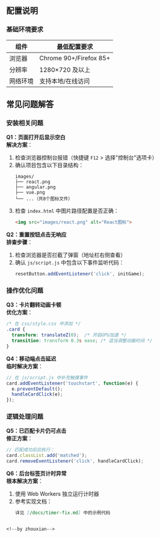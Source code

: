 ##  配置说明

### 基础环境要求
| 组件       | 最低配置要求          |
|------------|----------------------|
| 浏览器     | Chrome 90+/Firefox 85+ |
| 分辨率     | 1280×720 及以上      |
| 网络环境   | 支持本地/在线访问     |

##  常见问题解答

### 安装相关问题

**Q1：页面打开后显示空白**  
 **解决方案**：  
1. 检查浏览器控制台报错（快捷键 `F12` > 选择"控制台"选项卡）  
2. 确认项目包含以下目录结构：  
   ```
   images/
   ├── react.png
   ├── angular.png
   ├── vue.png
   └── ...（共8个图标文件）
   ```  
3. 检查 `index.html` 中图片路径配置是否正确：  
   ```html
   <img src="images/react.png" alt="React图标">
   ```

**Q2：重置按钮点击无响应**  
 **排查步骤**：  
1. 检查浏览器是否拦截了弹窗（地址栏右侧查看）  
2. 确认 `js/script.js` 中包含以下事件监听代码：  
   ```javascript
   resetButton.addEventListener('click', initGame);
   ```

### 操作优化问题

**Q3：卡片翻转动画卡顿**  
 **优化方案**：  
```css
/* 在 css/style.css 中添加 */
.card {
  transform: translateZ(0);  /* 开启GPU加速 */
  transition: transform 0.3s ease; /* 适当调整动画时间 */
}
```

**Q4：移动端点击延迟**  
 **临时解决方案**：  
```javascript
// 在 js/script.js 中补充触摸事件
card.addEventListener('touchstart', function(e) {
  e.preventDefault();
  handleCardClick(e); 
});
```

### 逻辑处理问题

**Q5：已匹配卡片仍可点击**  
 **修正方案**：  
```javascript
// 匹配成功后应执行：
card.classList.add('matched');
card.removeEventListener('click', handleCardClick);
```

**Q6：后台标签页计时异常**  
 **根本解决方案**：  
1. 使用 Web Workers 独立运行计时器  
2. 参考实现文档：  
   ```markdown
   详见 [/docs/timer-fix.md] 中的示例代码
   ```
```

<!--by zhouxian-->